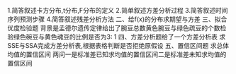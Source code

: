 1.简答叙述卡方分布,t分布,F分布的定义
 2.简单叙述方差分析过程
 3.简答叙述时间序列预测步骤
 4.简答叙述残差分析方法
 二、给f(x)的分布求期望与方差
 三、拟合优度检验题
 背景是孟德尔遗传定律给出了腕豆总数黄色腕豆与绿色疏豆的个数检验绿色碗豆与黄色魂豆的比例是否为3: 1
 四、方差分析题给了一个方差分析表
 求SSE与SSA完成方差分析表,根据表格判断是否拒绝原假设
 五、置信区间题
 求总体均值的置信区间
 两问一是标准差已知求均值的置信区间二是标准差未知求均值的置信区间
 ​

 